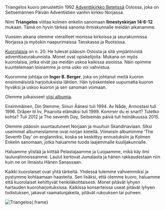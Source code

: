 Triangelos kuoro perustettiin 1992 [Adventtikirkko Betelissä](http://adventkirken-betel.no) Oslossa, joka on Seitsemännen Päivän Adventistien vanhin kirkko Norjassa.


Nimi **Triangelos** viittaa kolmen enkelin sanomaan **Ilmestyskirjan 14:6-12** mukaan. Tämä on hyvin tärkeä sanoma ihmiskunnalle meidän aikanamme.


Vuosien aikana olemme vierailleet monissa kirkoissa ja seurakunnissa Norjassa ja myöskin naapurimaissa Tanskassa ja Ruotsissa.


[Kuorolaisia](members) on n. 20. He tulevat pääosin Oslosta ja sitä ympäröivistä adventtiseurakunnista. Monet ovat opiskelijoita. Mukana on myös kuorolaisia, jotka eivät jaa meidän uskoa kaikissa asioissa. Näin opimme kuuntelemaan toisiamme ja oma usko voi vahvistua.


Kuoromme johtaja on **Inger B. Berger**, joka on johtanut meitä kuoron ensimmäisistä harjoituksista lähtien. Hän työskentelee uupumatta kuoron hyväksi ja uskoo kuoron ja sen sanoman voimaan.


Olemme julkaisseet [viisi albumia](music).

Ensimmäinen, Din Stemme, Sinun Äänesi tuli 1994. Av Nåde, Armostasi tuli 1996. Dråper til liv, Pisaroita elämäksi tuli 1999. Kommer du ei snart? Tuletko kohta? Tuli 2012 ja The seventh Day, Seitsemäs päivä tuli heinäkuussa 2015.


Olemme pääosin suuntautuneet Norjaan ja muuhun Skandinaviaan. Siksi useimmat albumeistamme ovat norjan kielellä. Viimeisin albumimme ‘The Seventh Day’ on englanniksi, koska se keskittyy ennustuksiin ja Kolmen Enkelin sanomaan, jotka haluamme tuoda laajemmalle kuulijakunnalle.


Haluamme ylistää ja kiittää Pelastajaamme ja Luojaamme, mikä käy ilmi lauluvalinnoissamme. Laulut kertovat Jumalasta ja hänen rakkaudestaan niin kuin ne on ilmaistu Hänen Sanassaan.


Kaikki kuorolaiset ovat yhtä tärkeitä. Yhdessä tulemme vahvemmiksi ja pystymme kohtaamaan haasteita. Sen lisäksi, että olemme kuoro, haluamme että kuorolaiset kehittyvät henkiläkohtaisesti. Monet pitävät lyhyen hartauden kuoroharjoituksissa. Kaikissa konserteissa useat pitävät lyhyen todistuksen, jakavat raamatunjakeita, pitävät rukouksen tai puheen. 

![Triangelos](t/700x700/choir.jpg){.frame}
